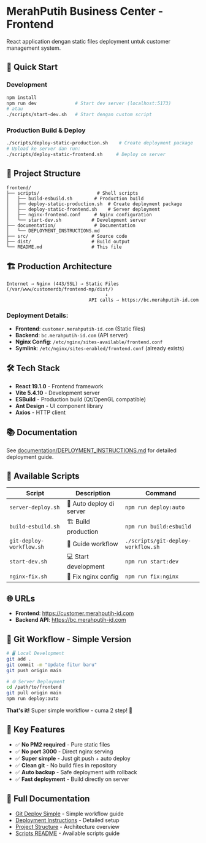 # MerahPutih Business Center - Frontend

React application dengan static files deployment untuk customer management system.

## 🚀 Quick Start

### Development
```bash
npm install
npm run dev              # Start dev server (localhost:5173)
# atau
./scripts/start-dev.sh   # Start dengan custom script
```

### Production Build & Deploy
```bash
./scripts/deploy-static-production.sh    # Create deployment package
# Upload ke server dan run:
./scripts/deploy-static-frontend.sh     # Deploy on server
```

## 📁 Project Structure

```
frontend/
├── scripts/                     # Shell scripts
│   ├── build-esbuild.sh        # Production build
│   ├── deploy-static-production.sh  # Create deployment package
│   ├── deploy-static-frontend.sh    # Server deployment
│   ├── nginx-frontend.conf     # Nginx configuration
│   └── start-dev.sh           # Development server
├── documentation/              # Documentation
│   └── DEPLOYMENT_INSTRUCTIONS.md
├── src/                       # Source code
├── dist/                      # Build output
└── README.md                  # This file
```

## 🏗️ Production Architecture

```
Internet → Nginx (443/SSL) → Static Files (/var/www/customerdb/frontend-mp/dist/)
                                    ↓
                              API calls → https://bc.merahputih-id.com
```

### Deployment Details:
- **Frontend**: `customer.merahputih-id.com` (Static files)
- **Backend**: `bc.merahputih-id.com` (API server)
- **Nginx Config**: `/etc/nginx/sites-available/frontend.conf`
- **Symlink**: `/etc/nginx/sites-enabled/frontend.conf` (already exists)

## 🛠️ Tech Stack

- **React 19.1.0** - Frontend framework
- **Vite 5.4.10** - Development server  
- **ESBuild** - Production build (Qt/OpenGL compatible)
- **Ant Design** - UI component library
- **Axios** - HTTP client

## 📚 Documentation

See [documentation/DEPLOYMENT_INSTRUCTIONS.md](./documentation/DEPLOYMENT_INSTRUCTIONS.md) for detailed deployment guide.

## 🔧 Available Scripts

| Script | Description | Command |
|--------|-------------|---------|
| `server-deploy.sh` | 🚀 Auto deploy di server | `npm run deploy:auto` |
| `build-esbuild.sh` | 🏗️ Build production | `npm run build:esbuild` |
| `git-deploy-workflow.sh` | 📖 Guide workflow | `./scripts/git-deploy-workflow.sh` |
| `start-dev.sh` | 💻 Start development | `npm run start:dev` |
| `nginx-fix.sh` | 🔧 Fix nginx config | `npm run fix:nginx` |

## 🌐 URLs

- **Frontend**: https://customer.merahputih-id.com
- **Backend API**: https://bc.merahputih-id.com

## 🚀 Git Workflow - Simple Version

```bash
# 🖥️ Local Development
git add .
git commit -m "Update fitur baru"
git push origin main

# 🌐 Server Deployment  
cd /path/to/frontend
git pull origin main
npm run deploy:auto
```

**That's it!** Super simple workflow - cuma 2 step! 🎉

## 🎯 Key Features

- ✅ **No PM2 required** - Pure static files
- ✅ **No port 3000** - Direct nginx serving  
- ✅ **Super simple** - Just git push + auto deploy
- ✅ **Clean git** - No build files in repository
- ✅ **Auto backup** - Safe deployment with rollback
- ✅ **Fast deployment** - Build directly on server

## 📖 Full Documentation

- [Git Deploy Simple](./documentation/GIT_DEPLOY_SIMPLE.md) - Simple workflow guide
- [Deployment Instructions](./documentation/DEPLOYMENT_INSTRUCTIONS.md) - Detailed setup
- [Project Structure](./documentation/PROJECT_STRUCTURE.md) - Architecture overview
- [Scripts README](./scripts/README.md) - Available scripts guide
